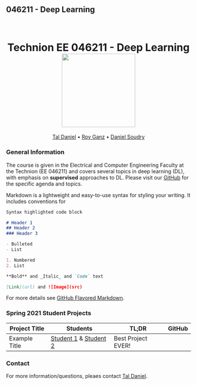 ## 046211 - Deep Learning 

<h1 align="center">
  <br>
Technion EE 046211 - Deep Learning
  <br>
  <img src="https://raw.githubusercontent.com/taldatech/ee046211-deep-learning/main/assets/nn_gumgum.gif" height="200">
</h1>
  <p align="center">
    <a href="https://taldatech.github.io">Tal Daniel</a> •
    <a href="https://github.com/royg27">Roy Ganz</a> •
    <a href="https://sites.google.com/danielsoudry">Daniel Soudry</a>
  </p>

### General Information

The course is given in the Electrical and Computer Engineering Faculty at the Technion (EE 046211) and covers several topics in deep learning (DL), with emphasis on **supervised** approaches to DL. Please visit our <a href="https://github.com/taldatech/ee046211-deep-learning">GitHub</a> for the specific agenda and topics.

Markdown is a lightweight and easy-to-use syntax for styling your writing. It includes conventions for

```markdown
Syntax highlighted code block

# Header 1
## Header 2
### Header 3

- Bulleted
- List

1. Numbered
2. List

**Bold** and _Italic_ and `Code` text

[Link](url) and ![Image](src)
```

For more details see [GitHub Flavored Markdown](https://guides.github.com/features/mastering-markdown/).

### Spring 2021 Student Projects

|Project Title      | Students |TL;DR | GitHub|
|----------------|---------| ---------| ---------|
|Example Title| <a href="">Student 1</a> & <a href="">Student 2</a> | Best Project EVER!|| <a href="">GitHub Link</a>|


### Contact

For more information/questions, pleaes contact <a href="https://taldatech.github.io">Tal Daniel</a>.

